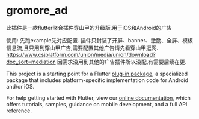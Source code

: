 # gromore_ad

 此插件是一款flutter聚合插件穿山甲的升级版.用于iOS和Android的广告
 
 使用:
     先跑example先对应配置.
     插件只封装了开屏、banner、激励、全屏、模板信息流,且只用到穿山甲广告,需要配置其他广告请先看穿山甲逛网.
     https://www.csjplatform.com/union/media/union/download?doc_sort=mediation
     因需求没用到其他的广告插件所以没配,有需要后续在更.

This project is a starting point for a Flutter
[plug-in package](https://flutter.dev/developing-packages/),
a specialized package that includes platform-specific implementation code for
Android and/or iOS.

For help getting started with Flutter, view our
[online documentation](https://flutter.dev/docs), which offers tutorials,
samples, guidance on mobile development, and a full API reference.

